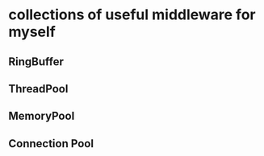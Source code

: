 # collections of useful middleware for myself

## RingBuffer

## ThreadPool

## MemoryPool

## Connection Pool